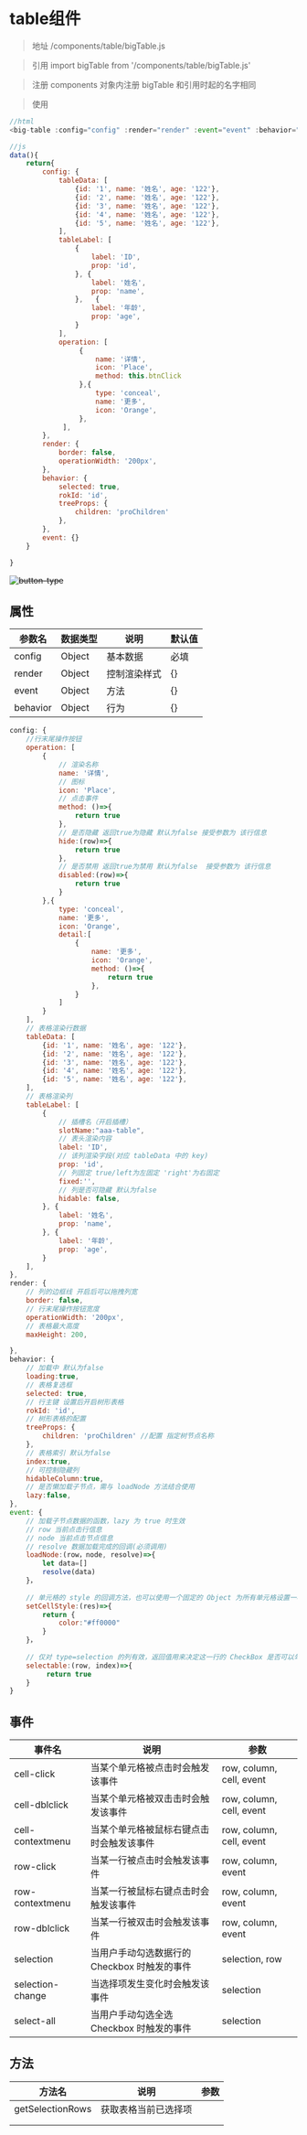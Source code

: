 # table组件


>地址
>/components/table/bigTable.js

>引用
>import bigTable from '/components/table/bigTable.js'

>注册
>components 对象内注册 bigTable 和引用时起的名字相同

>使用
```js
//html
<big-table :config="config" :render="render" :event="event" :behavior="behavior"></big-table>

//js
data(){
    return{
    	config: {
    	    tableData: [
                {id: '1', name: '姓名', age: '122'},
                {id: '2', name: '姓名', age: '122'},
                {id: '3', name: '姓名', age: '122'},
                {id: '4', name: '姓名', age: '122'},
                {id: '5', name: '姓名', age: '122'},
    	    ],	
    	    tableLabel: [
    	    	{
    	    		label: 'ID',
    	    		prop: 'id',
    	    	}, {
    	    		label: '姓名',
    	    		prop: 'name',
    	    	},	 {
    	    		label: '年龄',
    	    		prop: 'age',
    	    	}
    	    ],
            operation: [
                 {
                     name: '详情',
                     icon: 'Place',
                     method: this.btnClick
                 },{
                     type: 'conceal',
                     name: '更多',
                     icon: 'Orange',
                 },
             ],
        },
    	render: {
    	    border: false,
    	    operationWidth: '200px',
    	},
    	behavior: {
    	    selected: true,
    	    rokId: 'id',
    	    treeProps: {
    	        children: 'proChildren'
    	    },
    	},
    	event: {}
    }

}

```
~~![button-type](../../assets/image/face/page-style/table.png)~~

## 属性
| 参数名   | 数据类型 | 说明         | 默认值 |
| -------- | -------- | ------------ | ------ |
| config   | Object   | 基本数据     | 必填   |
| render   | Object   | 控制渲染样式 | {}     |
| event    | Object   | 方法         | {}     |
| behavior | Object   | 行为         | {}     |

```js
config: {
    //行末尾操作按钮
    operation: [
        {
            // 渲染名称
            name: '详情',
            // 图标
            icon: 'Place',
            // 点击事件
            method: ()=>{
                return true
            },
            // 是否隐藏 返回true为隐藏 默认为false 接受参数为 该行信息
            hide:(row)=>{
                return true
            },
            // 是否禁用 返回true为禁用 默认为false  接受参数为 该行信息
            disabled:(row)=>{
                return true
            }
        },{
            type: 'conceal',
            name: '更多',
            icon: 'Orange',
            detail:[
                {
                    name: '更多',
                    icon: 'Orange',
                    method: ()=>{
                        return true
                    },
                }
            ]
        }
    ],
	// 表格渲染行数据
    tableData: [
        {id: '1', name: '姓名', age: '122'},
        {id: '2', name: '姓名', age: '122'},
        {id: '3', name: '姓名', age: '122'},
        {id: '4', name: '姓名', age: '122'},
        {id: '5', name: '姓名', age: '122'},
    ],
    // 表格渲染列
    tableLabel: [
        {
            // 插槽名（开启插槽）
            slotName:"aaa-table",
            // 表头渲染内容
            label: 'ID',
            // 该列渲染字段(对应 tableData 中的 key)
            prop: 'id',
            // 列固定 true/left为左固定 'right'为右固定
            fixed:'',
            // 列是否可隐藏 默认为false
            hidable: false,
        }, {
            label: '姓名',
            prop: 'name',
        }, {
            label: '年龄',
            prop: 'age',
        }
    ],
},
render: {
    // 列的边框线 开启后可以拖拽列宽
    border: false,
    // 行末尾操作按钮宽度
    operationWidth: '200px',
    // 表格最大高度
    maxHeight: 200,

},
behavior: {
    // 加载中 默认为false
    loading:true,
    // 表格复选框
    selected: true,
    // 行主键 设置后开启树形表格
    rokId: 'id',
    // 树形表格的配置
    treeProps: { 
        children: 'proChildren' //配置 指定树节点名称
    },
    // 表格索引 默认为false
    index:true,
    // 可控制隐藏列
    hidableColumn:true,
    // 是否懒加载子节点，需与 loadNode 方法结合使用
    lazy:false,
},
event: {
    // 加载子节点数据的函数，lazy 为 true 时生效
    // row 当前点击行信息
    // node 当前点击节点信息
	// resolve 数据加载完成的回调(必须调用)
    loadNode:(row，node, resolve)=>{
    	let data=[]
    	resolve(data)
    }，
    
    // 单元格的 style 的回调方法，也可以使用一个固定的 Object 为所有单元格设置一样的 Style。
    setCellStyle:(res)=>{
        return {
            color:"#ff0000"
        }
    }，
    
    // 仅对 type=selection 的列有效，返回值用来决定这一行的 CheckBox 是否可以勾选
    selectable:(row, index)=>{
         return true
    }
}
```

## 事件

| 事件名 | 说明 | 参数 |
| ------ | ---- | ---- |
| cell-click | 当某个单元格被点击时会触发该事件 | row, column, cell, event |
| cell-dblclick | 当某个单元格被双击击时会触发该事件 | row, column, cell, event |
| cell-contextmenu | 当某个单元格被鼠标右键点击时会触发该事件 | row, column, cell, event |
| row-click | 当某一行被点击时会触发该事件 | row, column, event |
| row-contextmenu | 当某一行被鼠标右键点击时会触发该事件 | row, column, event |
| row-dblclick | 当某一行被双击时会触发该事件 | row, column, event |
| selection | 当用户手动勾选数据行的 Checkbox 时触发的事件 | selection, row |
| selection-change | 当选择项发生变化时会触发该事件 | selection |
| select-all       | 当用户手动勾选全选 Checkbox 时触发的事件 | selection |

## 方法

| 方法名 | 说明 | 参数 |
| ------ | ---- | ---- |
| getSelectionRows       | 获取表格当前已选择项         |     |
|        |      |      |
|        |      |      |

